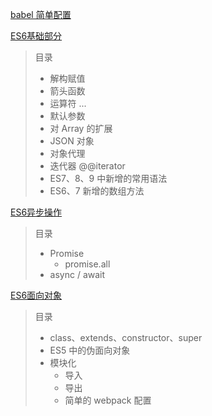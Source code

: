 [babel 简单配置](https://github.com/liuyib/study-note/blob/master/JavaScript/ES6/babel.md)

[ES6基础部分](https://github.com/liuyib/study-note/blob/master/JavaScript/ES6/ES6-%E5%9F%BA%E7%A1%80%E9%83%A8%E5%88%86.md)

> 目录
> - 解构赋值
> - 箭头函数
> - 运算符 ...
> - 默认参数
> - 对 Array 的扩展
> - JSON 对象
> - 对象代理
> - 迭代器 @@iterator
> - ES7、8、9 中新增的常用语法
> - ES6、7 新增的数组方法

[ES6异步操作](https://github.com/liuyib/study-note/blob/master/JavaScript/ES6/ES6-%E5%BC%82%E6%AD%A5%E6%93%8D%E4%BD%9C.md)

> 目录
> - Promise
>   - promise.all
> - async / await

[ES6面向对象](https://github.com/liuyib/study-note/blob/master/JavaScript/ES6/ES6-%E9%9D%A2%E5%90%91%E5%AF%B9%E8%B1%A1.md)

> 目录
> - class、extends、constructor、super
> - ES5 中的伪面向对象
> - 模块化
>     - 导入
>     - 导出
>     - 简单的 webpack 配置
